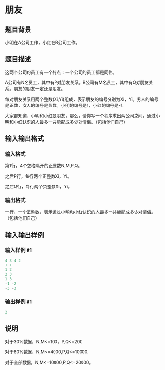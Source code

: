 # 朋友

## 题目背景

小明在A公司工作，小红在B公司工作。

## 题目描述

这两个公司的员工有一个特点：一个公司的员工都是同性。

A公司有N名员工，其中有P对朋友关系。B公司有M名员工，其中有Q对朋友关系。朋友的朋友一定还是朋友。

每对朋友关系用两个整数(Xi,Yi)组成，表示朋友的编号分别为Xi，Yi。男人的编号是正数，女人的编号是负数。小明的编号是1，小红的编号是-1.

大家都知道，小明和小红是朋友，那么，请你写一个程序求出两公司之间，通过小明和小红认识的人最多一共能配成多少对情侣。（包括他们自己）

## 输入输出格式

### 输入格式

第1行，4个空格隔开的正整数N,M,P,Q。

之后P行，每行两个正整数Xi，Yi。

之后Q行，每行两个负整数Xi，Yi。

### 输出格式

一行，一个正整数，表示通过小明和小红认识的人最多一共能配成多少对情侣。（包括他们自己）

## 输入输出样例

### 输入样例 #1

```cpp
4 3 4 2
1 1
1 2
2 3
1 3
-1 -2
-3 -3

```
### 输出样例 #1

```cpp
2
```


## 说明

对于30%数据，N,M<=100，P,Q<=200

对于80%数据，N,M<=4000,P,Q<=10000.

对于全部数据，N,M<=10000,P,Q<=20000。

